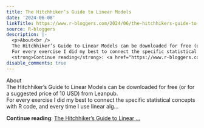 ```yaml
---
title: The Hitchhiker’s Guide to Linear Models
date: '2024-06-08'
linkTitle: https://www.r-bloggers.com/2024/06/the-hitchhikers-guide-to-linear-models/
source: R-bloggers
description: |-
  <p>About<br />
  The Hitchhiker’s Guide to Linear Models can be downloaded for free (or for a suggested price of 10 USD) from Leanpub.<br />
  For every exercise I did my best to connect the specific statistical concepts with R code, and every time I use linear alg...</p>
  <strong>Continue reading</strong>: <a href="https://www.r-bloggers.com/2024/06/the-hitchhikers-guide-to-linear-models/">The Hitchhiker’s Guide to Linear ...
disable_comments: true
---
```

<p>About<br />
The Hitchhiker’s Guide to Linear Models can be downloaded for free (or for a suggested price of 10 USD) from Leanpub.<br />
For every exercise I did my best to connect the specific statistical concepts with R code, and every time I use linear alg...</p>
<strong>Continue reading</strong>: <a href="https://www.r-bloggers.com/2024/06/the-hitchhikers-guide-to-linear-models/">The Hitchhiker’s Guide to Linear ...
